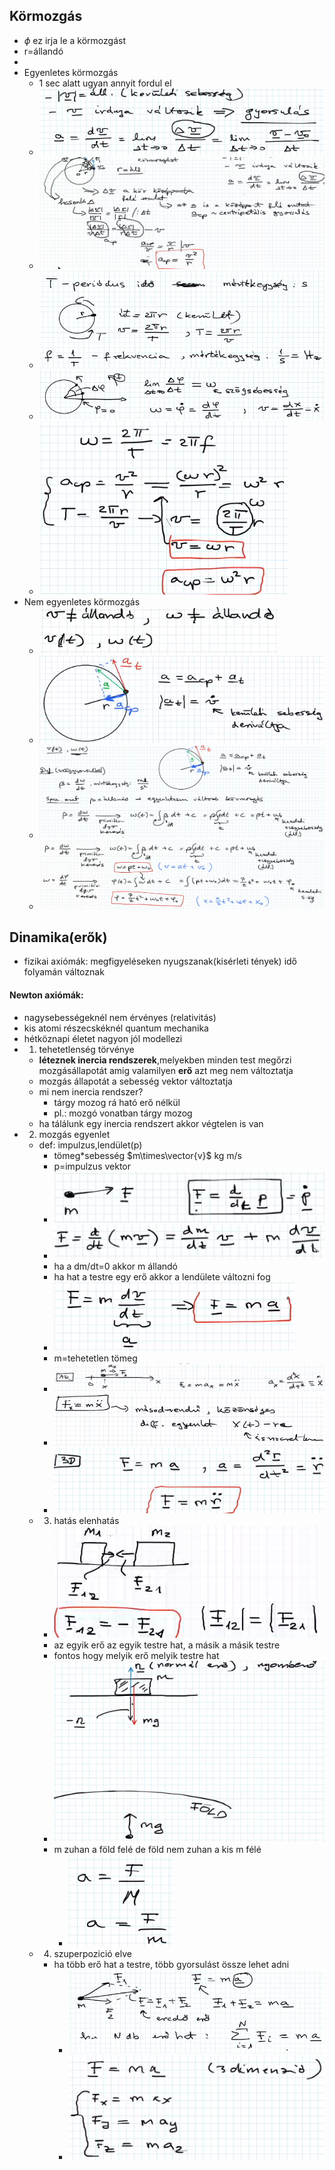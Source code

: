 ## Körmozgás
- $\phi$ ez irja le a körmozgást  
- r=állandó
- 
- Egyenletes körmozgás
	- 1 sec alatt ugyan annyit fordul el
	- ![](attachment/8640a190d80976e23d65f7436fa4bb26.png)
	- ![](attachment/745489e75a4dbdc3845ce54ac104cc2a.png)
	- ![](attachment/6ba9c79d2e741421cc8e4edb393d70e8.png)
	- ![](attachment/db904b02162fca840e56c4b937102e1a.png)
	- ![](attachment/5b7a639be91be085cf54731bfc05b939.png)
- Nem egyenletes körmozgás
	- ![](attachment/fe99fb177b691ac6ab95f463b1ae905c.png)
	- ![](attachment/907271b299b34cda03b2bbb4422e37d8.png)
	- ![](attachment/83164c41ddbc9315243c154f1babc50b.png)
	- ![](attachment/6998a71b885b79b9bbb4719df3001fd3.png)
## Dinamika(erők)
- fizikai axiómák: megfigyeléseken nyugszanak(kisérleti tények) idő folyamán változnak
#### Newton axiómák:
- nagysebességeknél nem érvényes (relativitás)
- kis atomi részecskéknél quantum mechanika
-  hétköznapi életet nagyon jól modellezi
- 1. tehetetlenség törvénye
	- **léteznek inercia rendszerek**,melyekben  minden test megőrzi mozgásállapotát amig valamilyen **erő** azt meg nem változtatja
	- mozgás állapotát a sebesség vektor változtatja
	- mi nem inercia rendszer?
		- tárgy mozog rá ható erő nélkül
		- pl.: mozgó vonatban tárgy mozog
	- ha tálálunk egy inercia rendszert akkor végtelen is van
- 2. mozgás egyenlet
	- def: impulzus,lendület(p)
		- tömeg\*sebesség $m\times\vector{v}$  kg m/s
		- p=impulzus vektor    
		- ![](attachment/83a322457bed8da5bdc855da7b782984.png)
		- ![](attachment/87f162c03671c91523f19b79d6d98d24.png)
		- ha a dm/dt=0 akkor m állandó 
		- ha hat a testre egy erő akkor a lendülete változni fog
		- ![](attachment/05d21ab1261a782c940e0f4916ae92af.png)
		- m=tehetetlen tömeg
		- ![](attachment/0ec67275f03c04a87bf735fdcafeee9a.png)
		- ![](attachment/ed63f22502283da6c1cee979873b8e1f.png)
		- ![](attachment/67bb576c7019c387733d078d176ee019.png)
	- 3. hatás elenhatás
		- ![](attachment/f09694d9484a528b8f38cb38ace4cb89.png)
		- az egyik erő az egyik testre hat, a másik a másik testre
		- fontos hogy melyik erő melyik testre hat
		- ![](attachment/217e5f9487656c4d1ed4ab10a4ec9c0f.png)
		- m zuhan a föld felé de föld nem zuhan a kis m félé
			- ![](attachment/04293ac8df178b28b77e130903e722da.png)
	- 4. szuperpozició elve
		- ha több erő hat a testre, több gyorsulást össze lehet adni
			- ![](attachment/94fc872a6f0408a58f289e2d79814507.png)
			- ![](attachment/83045714bb6f0d0022dfd12095fcccb2.png)
